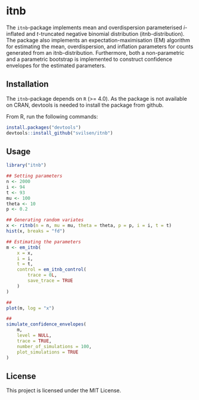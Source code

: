 # itnb
The `itnb`-package implements mean and overdispersion parameterised $i$-inflated and $t$-truncated negative binomial distribution (itnb-distribution). The package also implements an expectation-maximisation (EM) algorithm for estimating the mean, overdispersion, and inflation parameters for counts generated from an itnb-distribution. Furthermore, both a non-parametric and a parametric bootstrap is implemented to construct confidence envelopes for the estimated parameters.

## Installation

The `itnb`-package depends on `R` (>= 4.0). As the package is not available on CRAN, devtools is needed to install the package from github. 

From R, run the following commands:  

```r
install.packages("devtools")
devtools::install_github("svilsen/itnb")
```

## Usage

```r
library("itnb")

## Setting parameters
n <- 2000
i <- 94
t <- 93
mu <- 100
theta <- 10
p <- 0.2

## Generating random variates
x <- ritnb(n = n, mu = mu, theta = theta, p = p, i = i, t = t)
hist(x, breaks = "fd")

## Estimating the parameters
m <- em_itnb(
    x = x, 
    i = i, 
    t = t, 
    control = em_itnb_control(
        trace = 0L, 
        save_trace = TRUE
    )
)

##
plot(m, log = "x")

##
simulate_confidence_envelopes(
    m, 
    level = NULL, 
    trace = TRUE, 
    number_of_simulations = 100, 
    plot_simulations = TRUE
)
```

## License

This project is licensed under the MIT License.
